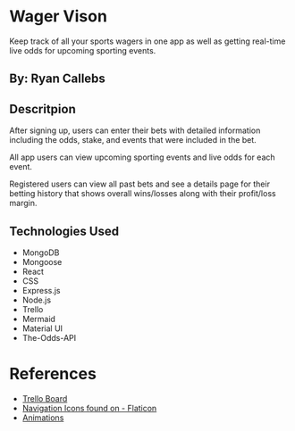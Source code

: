 # Wager Vison

Keep track of all your sports wagers in one app as well as getting real-time live odds for upcoming sporting events.

## By: Ryan Callebs

## Descritpion

After signing up, users can enter their bets with detailed information including the odds, stake, and events that were included in the bet.

All app users can view upcoming sporting events and live odds for each event.

Registered users can view all past bets and see a details page for their betting history that shows overall wins/losses along with their profit/loss margin.

## Technologies Used

- MongoDB
- Mongoose
- React
- CSS
- Express.js
- Node.js
- Trello
- Mermaid
- Material UI
- The-Odds-API

# References

- [Trello Board](https://trello.com/b/oP3i0H8S/bet-tracker-app)
- <a href="https://www.flaticon.com/free-icons/bet" title="Bet icons">Navigation Icons found on - Flaticon</a>
- [Animations](https://www.w3schools.com/css/css3_animations.asp)
